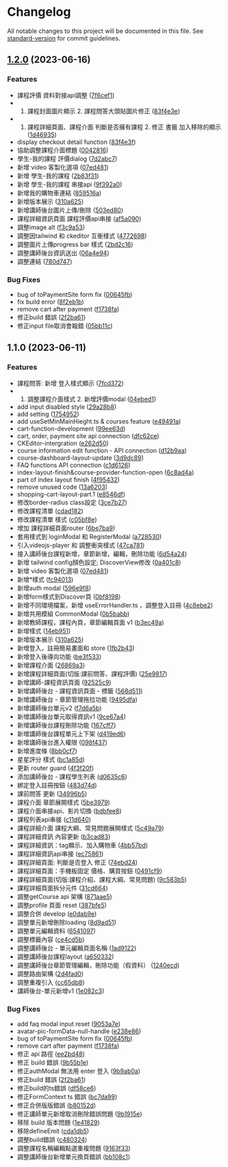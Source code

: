 # Changelog

All notable changes to this project will be documented in this file. See [standard-version](https://github.com/conventional-changelog/standard-version) for commit guidelines.

## [1.2.0](https://github.com/HSNM2/frontend-Vue3/compare/v1.0.0...v1.2.0) (2023-06-16)


### Features

*  課程評價 資料對接api調整 ([7f6cef1](https://github.com/HSNM2/frontend-Vue3/commit/7f6cef1c1bb46047035ef396fe7b0909128e18c3))
* 1. 課程封面圖片顯示 2. 課程問答大頭貼圖片修正 ([83f4e3e](https://github.com/HSNM2/frontend-Vue3/commit/83f4e3e2d153119e37254e09f9cf16af8a7cd942))
* 1. 課程詳細頁面、課程介面 判斷是否擁有課程 2. 修正 書籤 加入移除的顯示 ([1d46935](https://github.com/HSNM2/frontend-Vue3/commit/1d4693573a1b945a3e5e786b49c110d9b4029973))
* display checkout detail function ([83f4e3f](https://github.com/HSNM2/frontend-Vue3/commit/83f4e3f91d20e3f17e1df3c53b9d1c35a7b7d700))
* 協助調整課程介面標題 ([0042816](https://github.com/HSNM2/frontend-Vue3/commit/00428163d9cd18225d1b49ced25655c9ba110b18))
* 學生-我的課程 評價dialog ([7d2abc7](https://github.com/HSNM2/frontend-Vue3/commit/7d2abc7d6af6d398d503f542b08dbeedb17d39fb))
* 新增 video 客製化選項 ([07ed481](https://github.com/HSNM2/frontend-Vue3/commit/07ed4814c9eaa46de27cb440f9e6d4a635c7fa7f))
* 新增 學生-我的課程 ([2b83f31](https://github.com/HSNM2/frontend-Vue3/commit/2b83f3141abc337af546302cadb20ef01443e7f5))
* 新增 學生-我的課程 串接api ([9f392a0](https://github.com/HSNM2/frontend-Vue3/commit/9f392a0b0377e3ca018845681592fa0781fa3187))
* 新增我的購物車連結 ([859516a](https://github.com/HSNM2/frontend-Vue3/commit/859516a0f881c1240e17a4b923c624d5dd519d56))
* 新增版本展示 ([310a625](https://github.com/HSNM2/frontend-Vue3/commit/310a6254a8094cdb98dada3c9756f964ee2ecb1a))
* 新增講師後台圖片上傳/刪除 ([503ed80](https://github.com/HSNM2/frontend-Vue3/commit/503ed8076ad35d06b7259e42883c1c0aa8ecc6ec))
* 課程詳細資訊頁面 課程評價api串接 ([af5a090](https://github.com/HSNM2/frontend-Vue3/commit/af5a0901871d395d209748c63b82e32b6427d90b))
* 調整image alt ([f3c9a53](https://github.com/HSNM2/frontend-Vue3/commit/f3c9a53eb0e65bf0088f04afcda7c1471df01812))
* 調整因tailwind 和 ckeditor 互衝樣式 ([4772698](https://github.com/HSNM2/frontend-Vue3/commit/47726980c38605ce75d7305fbd7e69880ac3b45a))
* 調整圖片上傳progress bar 樣式 ([2bd2c16](https://github.com/HSNM2/frontend-Vue3/commit/2bd2c1654ce78bc6cc2791db67455515538aa9e0))
* 調整講師後台資訊送出 ([06a4e94](https://github.com/HSNM2/frontend-Vue3/commit/06a4e94e275a392668cba0017ead09adccd70ce7))
* 調整連結 ([780d747](https://github.com/HSNM2/frontend-Vue3/commit/780d747de97a529a586ef72d1990afc243666bd6))


### Bug Fixes

* bug of toPaymentSite form fix ([00645fb](https://github.com/HSNM2/frontend-Vue3/commit/00645fb5fc69ca5a89d3d36844ff5974a4c317c0))
* fix build error ([8f2eb1b](https://github.com/HSNM2/frontend-Vue3/commit/8f2eb1b476fc11defdab8fade74ce58b9d625b18))
* remove cart after payment ([f1738fa](https://github.com/HSNM2/frontend-Vue3/commit/f1738fac8d25fe2178e710344eb7f96e9c9d52c0))
* 修正build 錯誤 ([2f2ba61](https://github.com/HSNM2/frontend-Vue3/commit/2f2ba61485a574b4948517b02a2ce9c4ad0d57e7))
* 修正input file取消會報錯 ([05bb11c](https://github.com/HSNM2/frontend-Vue3/commit/05bb11ce4cdb3ab407aea3ce19112046465ec130))

## 1.1.0 (2023-06-11)


### Features

*  課程問答:  新增 登入樣式顯示 ([7fcd372](https://github.com/HSNM2/frontend-Vue3/commit/7fcd37260344fb263bea4e56178f42835d08f385))
* 1. 調整課程介面樣式 2. 新增評價modal ([04ebed1](https://github.com/HSNM2/frontend-Vue3/commit/04ebed1afc25d9bec4adb6fe1448a6e4e8996804))
* add input disabled style ([29a28b8](https://github.com/HSNM2/frontend-Vue3/commit/29a28b87754700f0965e015f8e9f76ed13041d72))
* add setting ([1754952](https://github.com/HSNM2/frontend-Vue3/commit/1754952ba46c69fde9b85cdbe0236e89ec7b2003))
* add useSetMinMainHieght.ts & courses feature ([e49491a](https://github.com/HSNM2/frontend-Vue3/commit/e49491a186ca8c981032c9dc966a3523788fbd1f))
* cart-function-development ([99ee63d](https://github.com/HSNM2/frontend-Vue3/commit/99ee63d3a7a7af7c873eb79c89d820fb2f64cef1))
* cart, order, payment site api connection ([dfc62ce](https://github.com/HSNM2/frontend-Vue3/commit/dfc62ce2e54e5c1cda382a047bdb9b771c47f4e8))
* CKEditor-intergration ([e262d50](https://github.com/HSNM2/frontend-Vue3/commit/e262d506f946f52b38ca3fedaca9cce2573a0565))
* course information edit function - API connection ([d12b9aa](https://github.com/HSNM2/frontend-Vue3/commit/d12b9aabca549d2eb4e230c17ab288237fd01f84))
* course-dashboard-layout-update ([3d9dc89](https://github.com/HSNM2/frontend-Vue3/commit/3d9dc8950b6ad20c6a7321846e993c043932fe99))
* FAQ functions API connection ([c1d6126](https://github.com/HSNM2/frontend-Vue3/commit/c1d6126c64d879e70c99eca122e7ac2b7e832d53))
* index-layout-finish&course-provider-function-open ([6c8ad4a](https://github.com/HSNM2/frontend-Vue3/commit/6c8ad4a7c1744881498f3290bb805c68de2df83b))
* part of index layout finish ([4f95432](https://github.com/HSNM2/frontend-Vue3/commit/4f95432072ea6b0aa1b8b171143a2dfef30bc6d9))
* remove unused code ([13a6203](https://github.com/HSNM2/frontend-Vue3/commit/13a620304d1551f4c7a40772020846ce03362f35))
* shopping-cart-layout-part.1 ([e8546df](https://github.com/HSNM2/frontend-Vue3/commit/e8546df4ce214f3b931086d57820c4e4515f5a80))
* 修改border-radius class設定 ([3ce7b27](https://github.com/HSNM2/frontend-Vue3/commit/3ce7b27869de4cea48c5643a60c6e6ecac3f5d40))
* 修改課程清單 ([cdad182](https://github.com/HSNM2/frontend-Vue3/commit/cdad1820c7761134d36766420794c068e72b7317))
* 修改課程清單 樣式 ([c05bf8e](https://github.com/HSNM2/frontend-Vue3/commit/c05bf8e9d1dd06da142536878bbebf48838a7eac))
* 增加 課程詳細頁面router ([6be7ba9](https://github.com/HSNM2/frontend-Vue3/commit/6be7ba90f9b87221c2dfb46bff3a707cddcfc7e2))
* 套用樣式到 loginModal 和 RegisterModal ([a728530](https://github.com/HSNM2/frontend-Vue3/commit/a7285305da097493a476575feee57a500392ed7d))
* 引入videojs-player 和 調整衝突樣式 ([47ca781](https://github.com/HSNM2/frontend-Vue3/commit/47ca781be8005a9bea412f4f09a060e1d327c4c1))
* 接入講師後台課程新增，章節新增，編輯，刪除功能 ([6d54a24](https://github.com/HSNM2/frontend-Vue3/commit/6d54a243ccb3a24317226326a1e09d14b0e57a07))
* 新增 tailwind config顏色設定; DiscoverView修改 ([0a401c8](https://github.com/HSNM2/frontend-Vue3/commit/0a401c86af6b2425f27b989a69f74563b54bf4f7))
* 新增 video 客製化選項 ([07ed481](https://github.com/HSNM2/frontend-Vue3/commit/07ed4814c9eaa46de27cb440f9e6d4a635c7fa7f))
* 新增*樣式 ([fc94013](https://github.com/HSNM2/frontend-Vue3/commit/fc94013f2bda74c438ab10deb67567b715a31bbf))
* 新增auth modal ([596e9f8](https://github.com/HSNM2/frontend-Vue3/commit/596e9f8b6ea86ebde69ea05e7d0f877d843a2408))
* 新增form樣式到Discover頁 ([0bf8198](https://github.com/HSNM2/frontend-Vue3/commit/0bf819820fb9c965700d48375effa265ed3386fe))
* 新增不同環境檔案，新增 useErrorHandler.ts ，調整登入註冊 ([4c8ebe2](https://github.com/HSNM2/frontend-Vue3/commit/4c8ebe2650dd27529f4f2deb8b09ed7d6633c598))
* 新增共用模組 CommonModal ([0b5babb](https://github.com/HSNM2/frontend-Vue3/commit/0b5babbc188a570d8f90093704314b2cdcdcbfb4))
* 新增教師課程，課程內頁，章節編輯頁面 v1 ([b3ec49a](https://github.com/HSNM2/frontend-Vue3/commit/b3ec49a46dfda1010f4d8ecfd2b50b7d8685539c))
* 新增樣式 ([14eb951](https://github.com/HSNM2/frontend-Vue3/commit/14eb951c743d17d3925b0f00c65222ede5efb928))
* 新增版本展示 ([310a625](https://github.com/HSNM2/frontend-Vue3/commit/310a6254a8094cdb98dada3c9756f964ee2ecb1a))
* 新增登入，註冊簡易畫面和 store ([1fb2b43](https://github.com/HSNM2/frontend-Vue3/commit/1fb2b430c536b78da06755a67cbdd89ed573bfaa))
* 新增登入後導向功能 ([be3f533](https://github.com/HSNM2/frontend-Vue3/commit/be3f53345dd030c7f7eb048e40145b7e7bc6ca5e))
* 新增課程介面 ([26869a3](https://github.com/HSNM2/frontend-Vue3/commit/26869a30729d2a939c8f1b7bbdb51b8b18ed6c4a))
* 新增課程詳細頁面(切版:課前問答、課程評價) ([25e9817](https://github.com/HSNM2/frontend-Vue3/commit/25e9817ebd253e095fb9db085dd532ba423bff31))
* 新增講師-課程資訊頁面 ([92525c9](https://github.com/HSNM2/frontend-Vue3/commit/92525c91ae4e6e8b2380bd1b6bed9295a769a921))
* 新增講師後台 - 課程資訊頁面 - 標籤 ([568d511](https://github.com/HSNM2/frontend-Vue3/commit/568d511835d18008a036b13db78efbe491e2553e))
* 新增講師後台 - 章節管理拖拉功能 ([9495dfa](https://github.com/HSNM2/frontend-Vue3/commit/9495dfa493cd24a8549fdb6d022af427e07c0507))
* 新增講師後台單元v2 ([f7d6a5b](https://github.com/HSNM2/frontend-Vue3/commit/f7d6a5bbc8ebc3b5f0b2daa6853f9313723ed74c))
* 新增講師後台單元取得資訊v1 ([9ce67a4](https://github.com/HSNM2/frontend-Vue3/commit/9ce67a46df3bfdd5acdb82e7e1ae627606995b39))
* 新增講師後台課程刪除功能 ([167cff7](https://github.com/HSNM2/frontend-Vue3/commit/167cff7744cd57440d3c1612fc5c6fb4d44cf46d))
* 新增講師後台課程單元上下架 ([d419ed6](https://github.com/HSNM2/frontend-Vue3/commit/d419ed6d02fd24997d94a4bda5cfc82907ad9bc1))
* 新增講師後台進入權限 ([098f437](https://github.com/HSNM2/frontend-Vue3/commit/098f437c4e2f4125252fba031c155abc24acf87e))
* 新增進度條 ([8bb0cf7](https://github.com/HSNM2/frontend-Vue3/commit/8bb0cf742f183c8f567b5f794e4b91e52069e438))
* 星星評分 樣式 ([bc1a85d](https://github.com/HSNM2/frontend-Vue3/commit/bc1a85dbbdef3dd8cf0d0c5d3ae76ff2e25b8cc8))
* 更新 router guard ([4f3f20f](https://github.com/HSNM2/frontend-Vue3/commit/4f3f20fea58570d46a3cba16984d36633b18eae1))
* 添加講師後台 - 課程學生列表 ([d0635c6](https://github.com/HSNM2/frontend-Vue3/commit/d0635c6518ab7bcff3ae4826d44210ecbf2d3223))
* 綁定登入註冊按鈕 ([483d74d](https://github.com/HSNM2/frontend-Vue3/commit/483d74de273fe052ab2e0c35bb6eeaf0ff838ab1))
* 課前問答 更新 ([34996b5](https://github.com/HSNM2/frontend-Vue3/commit/34996b581d204c4798d738ca26ddd1d4bcd9736f))
* 課程介面 章節展開樣式 ([5be3979](https://github.com/HSNM2/frontend-Vue3/commit/5be3979f647a7a0539c99dc60a9c5bca90d4fc30))
* 課程介面串接api、影片切換 ([bdbfee8](https://github.com/HSNM2/frontend-Vue3/commit/bdbfee801bd462d4c74cf28834e79c82b2338baa))
* 課程列表api串接 ([c11d640](https://github.com/HSNM2/frontend-Vue3/commit/c11d640dd7f2dfcb1f0601c03942d660d2f8aceb))
* 課程詳細介面 課程大綱、常見問題展開樣式 ([5c49a79](https://github.com/HSNM2/frontend-Vue3/commit/5c49a790f96e53719c379a342ac2c7de57417fe2))
* 課程詳細資訊 內容更新 ([b3cad83](https://github.com/HSNM2/frontend-Vue3/commit/b3cad836eea8e248817b9b12ff43bc14b737d5b4))
* 課程詳細資訊：tag顯示、加入購物車 ([4bb57bd](https://github.com/HSNM2/frontend-Vue3/commit/4bb57bd0887ba83d4695ebb2d49e8551800dd86b))
* 課程詳細資訊api串接 ([ec75861](https://github.com/HSNM2/frontend-Vue3/commit/ec75861d328761454a92e26a3ff4031b0c65ef8c))
* 課程詳細頁面: 判斷是否登入 修正 ([74ebd24](https://github.com/HSNM2/frontend-Vue3/commit/74ebd24bdcffd6f6deefa4b7c4f882f01aaf7eac))
* 課程詳細頁面：手機板固定 價格、購買按鈕 ([0491cf9](https://github.com/HSNM2/frontend-Vue3/commit/0491cf9f056ca123ee85356d6d9aaf50ed79302b))
* 課程詳細頁面(切版:課程介紹、課程大綱、常見問題) ([9c583b5](https://github.com/HSNM2/frontend-Vue3/commit/9c583b50f075745f95adabc5770e45f0da426fd2))
* 課程詳細頁面拆分元件 ([31cd664](https://github.com/HSNM2/frontend-Vue3/commit/31cd6649dbd0bbedfcbb027b206855fa4d91b5c2))
* 調整getCourse api 架構 ([871aae5](https://github.com/HSNM2/frontend-Vue3/commit/871aae58ae84bd066b9f81b0552d970c313a4890))
* 調整profile 頁面 reset ([387bfe5](https://github.com/HSNM2/frontend-Vue3/commit/387bfe554fe578cc1a482432c6af39f71bf9da52))
* 調整合併 develop ([e0dab9e](https://github.com/HSNM2/frontend-Vue3/commit/e0dab9e350f4ebfc06d2871543ca91ae1af6aa95))
* 調整單元新增刪除loading ([8d9ad51](https://github.com/HSNM2/frontend-Vue3/commit/8d9ad51b7e741107bcacd1bffb870e3b294a40c6))
* 調整單元編輯資料 ([6541097](https://github.com/HSNM2/frontend-Vue3/commit/65410978c8770528ec694a42c92be75b9d950c75))
* 調整標籤內容 ([ce4cd5b](https://github.com/HSNM2/frontend-Vue3/commit/ce4cd5bcdb37606fa5ba49bd14aadea500d7eb35))
* 調整講師後台 - 單元編輯頁面名稱 ([1ad9122](https://github.com/HSNM2/frontend-Vue3/commit/1ad9122c2ca2903a80923a9513b951555b37136b))
* 調整講師後台課程layout ([a650332](https://github.com/HSNM2/frontend-Vue3/commit/a650332bbc56f6c73de8e908bb63cb1d7bd8f7b8))
* 調整講師後台章節管理編輯，刪除功能（假資料） ([1240ecd](https://github.com/HSNM2/frontend-Vue3/commit/1240ecd97f7c06f7ad6aae21e28281d75de42479))
* 調整路由架構 ([2d4fad0](https://github.com/HSNM2/frontend-Vue3/commit/2d4fad0f8f9d4014856825c724cb9bbe1ef8a06f))
* 調整重複引入 ([cc65db8](https://github.com/HSNM2/frontend-Vue3/commit/cc65db8933c358fd58cfa34b00e556fb0160336e))
* 講師後台-單元新增v1 ([1e082c3](https://github.com/HSNM2/frontend-Vue3/commit/1e082c3b54e7ddaaa5635fecf8244c5e8bfd5928))


### Bug Fixes

* add faq modal input reset ([9053a7e](https://github.com/HSNM2/frontend-Vue3/commit/9053a7e8afe4c506eb71fa585707e7d5ab1d6817))
* avatar-pic-formData-null-handle ([e238e86](https://github.com/HSNM2/frontend-Vue3/commit/e238e863023fd0a6b0188c83591e081d96d03075))
* bug of toPaymentSite form fix ([00645fb](https://github.com/HSNM2/frontend-Vue3/commit/00645fb5fc69ca5a89d3d36844ff5974a4c317c0))
* remove cart after payment ([f1738fa](https://github.com/HSNM2/frontend-Vue3/commit/f1738fac8d25fe2178e710344eb7f96e9c9d52c0))
* 修正 api 路徑 ([ee2bd48](https://github.com/HSNM2/frontend-Vue3/commit/ee2bd48de58bdce030ea574cb730c54a1f430f97))
* 修正 build 錯誤 ([9b55b1e](https://github.com/HSNM2/frontend-Vue3/commit/9b55b1e7c141119bcfa0be3f15a2fc4e26edd5bf))
* 修正authModal 無法用 enter 登入 ([9b9ab0a](https://github.com/HSNM2/frontend-Vue3/commit/9b9ab0ae2a0484edda9321d6e315d95cb63820cd))
* 修正build 錯誤 ([2f2ba61](https://github.com/HSNM2/frontend-Vue3/commit/2f2ba61485a574b4948517b02a2ce9c4ad0d57e7))
* 修正build的ts錯誤 ([df58ce6](https://github.com/HSNM2/frontend-Vue3/commit/df58ce64cbe809693466744690a272613ba79a92))
* 修正FormContext ts 錯誤 ([bc7da99](https://github.com/HSNM2/frontend-Vue3/commit/bc7da992d32aea5e3b5a2a46ef0b497411a0b29c))
* 修正合併版版錯誤 ([b80152d](https://github.com/HSNM2/frontend-Vue3/commit/b80152d091cb200c5d1775c2f02c14a87df51bd2))
* 修正講師單元新增取消刪除錯誤問題 ([9b1915e](https://github.com/HSNM2/frontend-Vue3/commit/9b1915ee541929eea9b753d5b9c62f1b05ba890b))
* 移除 build 版本問題 ([1e41829](https://github.com/HSNM2/frontend-Vue3/commit/1e41829b168e4ee6672c6979a0b28a4e33a2c59e))
* 移除defineEmit ([cda1db5](https://github.com/HSNM2/frontend-Vue3/commit/cda1db5d25a7a157d1ea307220127ffa691089c9))
* 調整build錯誤 ([c480324](https://github.com/HSNM2/frontend-Vue3/commit/c48032498e4b518c62441ce03d5780c88c648de2))
* 調整課程名稱編輯點選重複問題 ([9163f33](https://github.com/HSNM2/frontend-Vue3/commit/9163f33b0b37417bfe22216eb5e5b916eeb33872))
* 調整講師後台新增單元換頁錯誤 ([bb108c1](https://github.com/HSNM2/frontend-Vue3/commit/bb108c1ca9141b8b0c3dd54a8ed871c610ea49fb))
